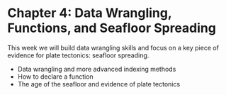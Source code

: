 Chapter 4: Data Wrangling, Functions, and Seafloor Spreading
=======================

This week we will build data wrangling skills and focus on a key piece of evidence for plate tectonics: seafloor spreading.

* Data wrangling and more advanced indexing methods
* How to declare a function
* The age of the seafloor and evidence of plate tectonics
